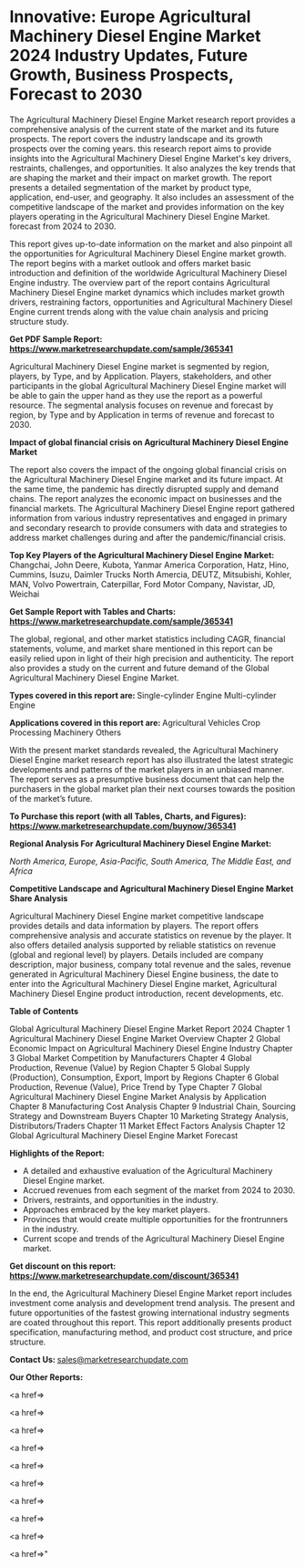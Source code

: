 # Innovative: Europe Agricultural Machinery Diesel Engine Market 2024 Industry Updates, Future Growth, Business Prospects, Forecast to 2030

The Agricultural Machinery Diesel Engine Market research report provides a comprehensive analysis of the current state of the market and its future prospects. The report covers the industry landscape and its growth prospects over the coming years. this research report aims to provide insights into the Agricultural Machinery Diesel Engine Market's key drivers, restraints, challenges, and opportunities. It also analyzes the key trends that are shaping the market and their impact on market growth. The report presents a detailed segmentation of the market by product type, application, end-user, and geography. It also includes an assessment of the competitive landscape of the market and provides information on the key players operating in the Agricultural Machinery Diesel Engine Market. forecast from 2024 to 2030.

This report gives up-to-date information on the market and also pinpoint all the opportunities for Agricultural Machinery Diesel Engine market growth. The report begins with a market outlook and offers market basic introduction and definition of the worldwide Agricultural Machinery Diesel Engine industry. The overview part of the report contains Agricultural Machinery Diesel Engine market dynamics which includes market growth drivers, restraining factors, opportunities and Agricultural Machinery Diesel Engine current trends along with the value chain analysis and pricing structure study.

<strong><b>Get PDF Sample Report: <a href=https://www.marketresearchupdate.com/sample/365341>https://www.marketresearchupdate.com/sample/365341</a></b></strong>

Agricultural Machinery Diesel Engine market is segmented by region, players, by Type, and by Application. Players, stakeholders, and other participants in the global Agricultural Machinery Diesel Engine market will be able to gain the upper hand as they use the report as a powerful resource. The segmental analysis focuses on revenue and forecast by region, by Type and by Application in terms of revenue and forecast to 2030.

<strong><b>Impact of global financial crisis on Agricultural Machinery Diesel Engine Market</b></strong>

The report also covers the impact of the ongoing global financial crisis on the Agricultural Machinery Diesel Engine market and its future impact. At the same time, the pandemic has directly disrupted supply and demand chains. The report analyzes the economic impact on businesses and the financial markets. The Agricultural Machinery Diesel Engine report gathered information from various industry representatives and engaged in primary and secondary research to provide consumers with data and strategies to address market challenges during and after the pandemic/financial crisis.

<strong><b>Top Key Players of the Agricultural Machinery Diesel Engine Market:
</b></strong>Changchai, John Deere, Kubota, Yanmar America Corporation, Hatz, Hino, Cummins, Isuzu, Daimler Trucks North Amercia, DEUTZ, Mitsubishi, Kohler, MAN, Volvo Powertrain, Caterpillar, Ford Motor Company, Navistar, JD, Weichai<strong><b>
</b></strong>

<strong><b>Get Sample Report with Tables and Charts: <a href=https://www.marketresearchupdate.com/sample/365341>https://www.marketresearchupdate.com/sample/365341</a></b></strong>

The global, regional, and other market statistics including CAGR, financial statements, volume, and market share mentioned in this report can be easily relied upon in light of their high precision and authenticity. The report also provides a study on the current and future demand of the Global Agricultural Machinery Diesel Engine Market.

<strong><b>Types covered in this report are:
</b></strong>Single-cylinder Engine
Multi-cylinder Engine<strong><b>
</b></strong>

<strong><b>Applications covered in this report are:
</b></strong>Agricultural Vehicles
Crop Processing Machinery
Others<strong><b>
</b></strong>

With the present market standards revealed, the Agricultural Machinery Diesel Engine market research report has also illustrated the latest strategic developments and patterns of the market players in an unbiased manner. The report serves as a presumptive business document that can help the purchasers in the global market plan their next courses towards the position of the market’s future.

<strong><b>To Purchase this report (with all Tables, Charts, and Figures): <a href=https://www.marketresearchupdate.com/buynow/365341>https://www.marketresearchupdate.com/buynow/365341</a></b></strong>

<strong><b>Regional Analysis For Agricultural Machinery Diesel Engine Market:</b></strong>

<em><i>North America, Europe, Asia-Pacific, South America, The Middle East, and Africa</i></em>

<strong><b>Competitive Landscape and Agricultural Machinery Diesel Engine Market Share Analysis</b></strong>

Agricultural Machinery Diesel Engine market competitive landscape provides details and data information by players. The report offers comprehensive analysis and accurate statistics on revenue by the player. It also offers detailed analysis supported by reliable statistics on revenue (global and regional level) by players. Details included are company description, major business, company total revenue and the sales, revenue generated in Agricultural Machinery Diesel Engine business, the date to enter into the Agricultural Machinery Diesel Engine market, Agricultural Machinery Diesel Engine product introduction, recent developments, etc.

<strong><b>Table of Contents</b></strong>

Global Agricultural Machinery Diesel Engine Market Report 2024
Chapter 1 Agricultural Machinery Diesel Engine Market Overview
Chapter 2 Global Economic Impact on Agricultural Machinery Diesel Engine Industry
Chapter 3 Global Market Competition by Manufacturers
Chapter 4 Global Production, Revenue (Value) by Region
Chapter 5 Global Supply (Production), Consumption, Export, Import by Regions
Chapter 6 Global Production, Revenue (Value), Price Trend by Type
Chapter 7 Global Agricultural Machinery Diesel Engine Market Analysis by Application
Chapter 8 Manufacturing Cost Analysis
Chapter 9 Industrial Chain, Sourcing Strategy and Downstream Buyers
Chapter 10 Marketing Strategy Analysis, Distributors/Traders
Chapter 11 Market Effect Factors Analysis
Chapter 12 Global Agricultural Machinery Diesel Engine Market Forecast

<strong><b>Highlights of the Report:</b></strong>

- A detailed and exhaustive evaluation of the Agricultural Machinery Diesel Engine market.
- Accrued revenues from each segment of the market from 2024 to 2030.
- Drivers, restraints, and opportunities in the industry.
- Approaches embraced by the key market players.
- Provinces that would create multiple opportunities for the frontrunners in the industry.
- Current scope and trends of the Agricultural Machinery Diesel Engine market.

<strong><b>Get discount on this report: <a href=https://www.marketresearchupdate.com/discount/365341>https://www.marketresearchupdate.com/discount/365341</a></b></strong>

In the end, the Agricultural Machinery Diesel Engine Market report includes investment come analysis and development trend analysis. The present and future opportunities of the fastest growing international industry segments are coated throughout this report. This report additionally presents product specification, manufacturing method, and product cost structure, and price structure.

<strong><b>Contact Us:
</b></strong>sales@marketresearchupdate.com

<strong>Our Other Reports:</strong>

<a href=></a>

<a href=></a>

<a href=></a>

<a href=></a>

<a href=></a>

<a href=></a>

<a href=></a>

<a href=></a>

<a href=></a>

<a href=></a>"
